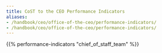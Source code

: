 ```yaml
---
title: CoST to the CEO Performance Indicators
aliases:
- /handbook/ceo/office-of-the-ceo/performance-indicators/
- /handbook/ceo/office-of-the-ceo/performance-indicators/
---
```


{{% performance-indicators "chief_of_staff_team" %}}
